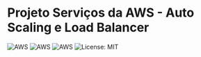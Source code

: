 # Projeto Serviços da AWS - Auto Scaling e Load Balancer

![AWS](https://img.shields.io/badge/AWS-SERVICES-green)
![AWS](https://img.shields.io/badge/AWS-ASG-orange)
![AWS](https://img.shields.io/badge/AWS-ALB-blue)
![License: MIT](https://img.shields.io/badge/License-MIT-yellow.svg)

